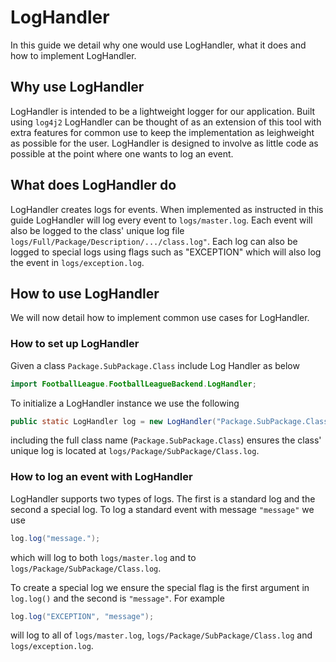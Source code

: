 # LogHandler

In this guide we detail why one would use LogHandler, what it does and how to implement LogHandler.

## Why use LogHandler

LogHandler is intended to be a lightweight logger for our application. Built using `log4j2` LogHandler can be thought of as an extension of this tool with extra features for common use to keep the implementation as leighweight as possible for the user. LogHandler is designed to involve as little code as possible at the point where one wants to log an event.

## What does LogHandler do

LogHandler creates logs for events. When implemented as instructed in this guide LogHandler will log every event to `logs/master.log`. Each event will also be logged to the class' unique log file `logs/Full/Package/Description/.../class.log"`. Each log can also be logged to special logs using flags such as "EXCEPTION" which will also log the event in `logs/exception.log`.

## How to use LogHandler

We will now detail how to implement common use cases for LogHandler.

### How to set up LogHandler

Given a class `Package.SubPackage.Class` include Log Handler as below

```java
import FootballLeague.FootballLeagueBackend.LogHandler;
```

To initialize a LogHandler instance we use the following

```java
public static LogHandler log = new LogHandler("Package.SubPackage.Class");
```

including the full class name (`Package.SubPackage.Class`) ensures the class' unique log is located at `logs/Package/SubPackage/Class.log`.

### How to log an event with LogHandler

LogHandler supports two types of logs. The first is a standard log and the second a special log. To log a standard event with message `"message"` we use

```java
log.log("message.");
```
 which will log to both `logs/master.log` and to `logs/Package/SubPackage/Class.log`.
 
 To create a special log we ensure the special flag is the first argument in `log.log()` and the second is `"message"`. For example
 
 ```java
 log.log("EXCEPTION", "message");
 ```
 will log to all of `logs/master.log`, `logs/Package/SubPackage/Class.log` and `logs/exception.log`.
 
 
 
 
 
 
 
 
 
 
 
 
 
 
 
 
 
 
 
 
 
 
 
 
 
 
